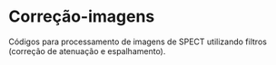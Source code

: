 # Correção-imagens

Códigos para processamento de imagens de SPECT utilizando filtros (correção de atenuação e espalhamento).